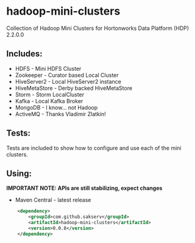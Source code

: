 hadoop-mini-clusters
====================
Collection of Hadoop Mini Clusters for Hortonworks Data Platform (HDP) 2.2.0.0

Includes:
---------
*   HDFS - Mini HDFS Cluster
*   Zookeeper - Curator based Local Cluster
*   HiveServer2 - Local HiveServer2 instance
*   HiveMetaStore - Derby backed HiveMetaStore
*   Storm - Storm LocalCluster
*   Kafka - Local Kafka Broker
*   MongoDB - I know... not Hadoop
*   ActiveMQ - Thanks Vladimir Zlatkin!

Tests:
------
Tests are included to show how to configure and use each of the mini clusters.

Using:
------
**IMPORTANT NOTE: APIs are still stabilizing, expect changes**

*  Maven Central - latest release

```XML
	<dependency>
		<groupId>com.github.sakserv</groupId>
		<artifactId>hadoop-mini-clusters</artifactId>
		<version>0.0.8</version>
	</dependency>
```
